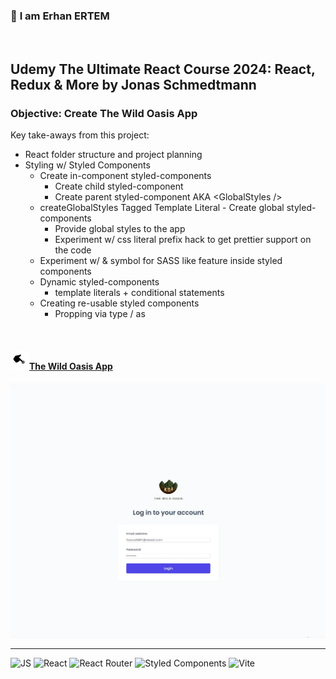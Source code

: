 ### 👋 **I am Erhan ERTEM**

&emsp;

## Udemy The Ultimate React Course 2024: React, Redux & More by Jonas Schmedtmann

### **Objective:** Create The Wild Oasis App

Key take-aways from this project:

- React folder structure and project planning
- Styling w/ Styled Components
  - Create in-component styled-components
    - Create child styled-component
    - Create parent styled-component AKA \<GlobalStyles />
  - createGlobalStyles Tagged Template Literal - Create global styled-components
    - Provide global styles to the app
    - Experiment w/ css literal prefix hack to get prettier support on the code
  - Experiment w/ & symbol for SASS like feature inside styled components
  - Dynamic styled-components
    - template literals + conditional statements
  - Creating re-usable styled components
    - Propping via type / as

&emsp;

#### <img src="./push.gif" width="30px"/>[The Wild Oasis App](https://****)

<img src="./screenshot.webp" width="600px"/>

---

![JS](https://img.shields.io/badge/JavaScript-323330?style=square&logo=javascript&logoColor=F7DF1E)
![React](https://img.shields.io/badge/React-20232A?style=square&logo=react&logoColor=61DAF)
![React Router](https://img.shields.io/badge/React_Router-CA4245?style=square&logo=react-router&logoColor=white)
![Styled Components](https://img.shields.io/badge/styled--components-DB7093?style=square&logo=styled-components&logoColor=white)
![Vite](https://img.shields.io/badge/Vite-B73BFE?style=square&logo=vite&logoColor=FFD62E)
